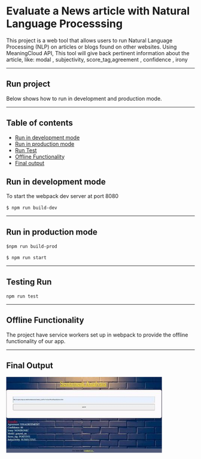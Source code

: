 # Evaluate a News article with Natural Language Processsing

This project is a web tool that allows users to run Natural Language Processing (NLP) on articles or blogs found on other websites. Using MeaningCloud API, This tool will give  back pertinent information about the article, like:  modal , subjectivity, score_tag,agreement ,  confidence , irony 
____

## Run project
Below shows how to run in development and production mode.
___
## Table of contents 

  - [Run in development mode](#run-in-development-mode)
  - [Run in production mode](#run-in-production-mode)
  - [Run Test](#testing-run)
  - [Offline Functionality](#offline-functionality)
  - [Final output](#final-output)

## Run in development mode
To start the webpack dev server at port 8080
```
$ npm run build-dev
```
___
## Run in production mode

```
$npm run build-prod
```
```
$ npm run start
```
___
## Testing Run
```
npm run test 
```
___
## Offline Functionality
The project have service workers set up in webpack to provide the offline functionality of our app.
___
## Final Output
![img](src/client/img/output.jpg)



